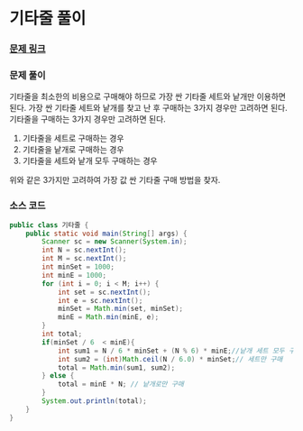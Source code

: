 # 기타줄 풀이

### [문제 링크](https://www.acmicpc.net/problemset?sort=no_asc&tier=6%2C7%2C8%2C9%2C10%2C11%2C12)

### 문제 풀이
기타줄을 최소한의 비용으로 구매해야 하므로 가장 싼 기타줄 세트와 낱개만 이용하면 된다.
가장 싼 기타줄 세트와 낱개를 찾고 난 후 구매하는 3가지 경우만 고려하면 된다.
기타줄을 구매하는 3가지 경우만 고려하면 된다.
1. 기타줄을 세트로 구매하는 경우
2. 기타줄을 낱개로 구매하는 경우
3. 기타줄을 세트와 낱개 모두 구매하는 경우

위와 같은 3가지만 고려하여 가장 값 싼 기타줄 구매 방법을 찾자.

### 소스 코드
```java
public class 기타줄 {
    public static void main(String[] args) {
        Scanner sc = new Scanner(System.in);
        int N = sc.nextInt();
        int M = sc.nextInt();
        int minSet = 1000;
        int minE = 1000;
        for (int i = 0; i < M; i++) {
            int set = sc.nextInt();
            int e = sc.nextInt();
            minSet = Math.min(set, minSet);
            minE = Math.min(minE, e);
        }
        int total;
        if(minSet / 6  < minE){
            int sum1 = N / 6 * minSet + (N % 6) * minE;//낱개 세트 모두 구매
            int sum2 = (int)Math.ceil(N / 6.0) * minSet;// 세트만 구매
            total = Math.min(sum1, sum2);
        } else {
            total = minE * N; // 낱개로만 구매
        }
        System.out.println(total);
    }
}

```
